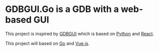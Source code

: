 # GDBGUI.Go is a GDB with a web-based GUI

This project is inspired by [GDBGUI](https://github.com/cs01/gdbgui) which is
based on [Python](https://www.python.org/) and [React](https://reactjs.org/).

This project will based on [Go](https://golang.org/) and [Vue.js](https://vuejs.org/).
